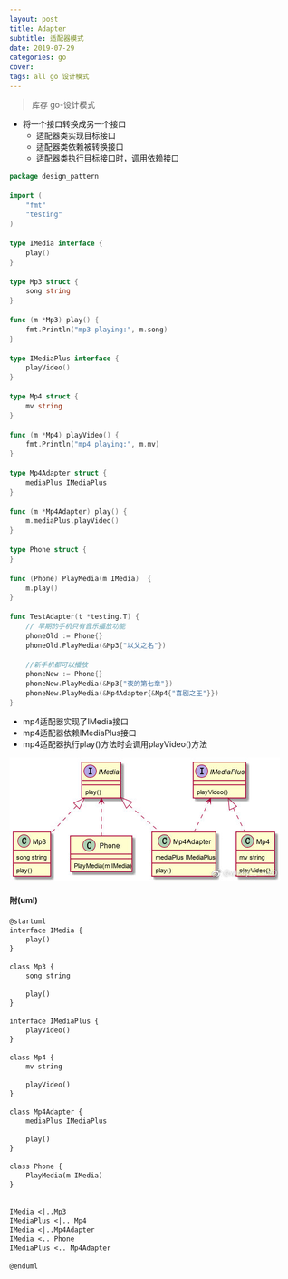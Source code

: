 ```yaml
---
layout: post
title: Adapter
subtitle: 适配器模式
date: 2019-07-29
categories: go
cover: 
tags: all go 设计模式
---
```


> 库存 go-设计模式

- 将一个接口转换成另一个接口
	- 适配器类实现目标接口
	- 适配器类依赖被转换接口
	- 适配器类执行目标接口时，调用依赖接口 

```go
package design_pattern

import (
	"fmt"
	"testing"
)

type IMedia interface {
	play()
}

type Mp3 struct {
	song string
}

func (m *Mp3) play() {
	fmt.Println("mp3 playing:", m.song)
}

type IMediaPlus interface {
	playVideo()
}

type Mp4 struct {
	mv string
}

func (m *Mp4) playVideo() {
	fmt.Println("mp4 playing:", m.mv)
}

type Mp4Adapter struct {
	mediaPlus IMediaPlus
}

func (m *Mp4Adapter) play() {
	m.mediaPlus.playVideo()
}

type Phone struct {
}

func (Phone) PlayMedia(m IMedia)  {
	m.play()
}

func TestAdapter(t *testing.T) {
	// 早期的手机只有音乐播放功能
	phoneOld := Phone{}
	phoneOld.PlayMedia(&Mp3{"以父之名"})

	//新手机都可以播放
	phoneNew := Phone{}
	phoneNew.PlayMedia(&Mp3{"夜的第七章"})
	phoneNew.PlayMedia(&Mp4Adapter{&Mp4{"喜剧之王"}})
}
```

- mp4适配器实现了IMedia接口
- mp4适配器依赖IMediaPlus接口
- mp4适配器执行play()方法时会调用playVideo()方法

<img src="/img/adapter1.jpg">

#### 附(uml)
```
@startuml
interface IMedia {
	play()
}

class Mp3 {
	song string

    play()
}

interface IMediaPlus {
	playVideo()
}

class Mp4 {
	mv string

	playVideo()
}

class Mp4Adapter {
	mediaPlus IMediaPlus

    play()
}

class Phone {
    PlayMedia(m IMedia)
}


IMedia <|..Mp3
IMediaPlus <|.. Mp4
IMedia <|..Mp4Adapter
IMedia <.. Phone
IMediaPlus <.. Mp4Adapter

@enduml
```

